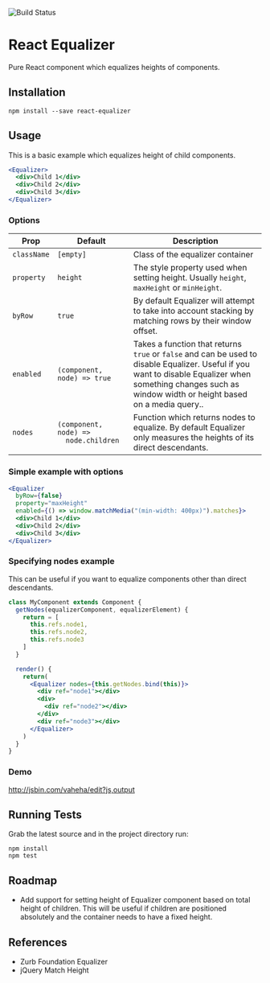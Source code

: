 ![Build Status](https://api.travis-ci.org/patrickgalbraith/react-equalizer.svg)

# React Equalizer

Pure React component which equalizes heights of components.

## Installation

```
npm install --save react-equalizer
```

## Usage

This is a basic example which equalizes height of child components.

```jsx
<Equalizer>
  <div>Child 1</div>
  <div>Child 2</div>
  <div>Child 3</div>
</Equalizer>
```

### Options

<table>
  <thead>
    <tr>
      <th>Prop</th>
      <th width="30%">Default</th>
      <th>Description</th>
    </tr>
  </thead>
  <tbody>
    <tr>
      <td>
        <code>className</code>
      </td>
      <td>
        <code>[empty]</code>
      </td>
      <td>
        Class of the equalizer container
      </td>
    </tr>
    <tr>
      <td>
        <code>property</code>
      </td>
      <td>
        <code>height</code>
      </td>
      <td>
        The style property used when setting height. Usually <code>height</code>, <code>maxHeight</code> or <code>minHeight</code>.
      </td>
    </tr>
    <tr>
      <td>
        <code>byRow</code>
      </td>
      <td>
        <code>true</code>
      </td>
      <td>
        By default Equalizer will attempt to take into account stacking by matching rows by their window offset.
      </td>
    </tr>
    <tr>
      <td>
        <code>enabled</code>
      </td>
      <td>
        <code>(component, node) =&gt; true</code>
      </td>
      <td>
        Takes a function that returns <code>true</code> or <code>false</code> and can be used to disable Equalizer. Useful if you want to disable Equalizer when something changes such as window width or height based on a media query..
      </td>
    </tr>
    <tr>
      <td>
        <code>nodes</code>
      </td>
      <td>
        <pre><code>(component, node) =&gt;
  node.children</code></pre>
      </td>
      <td>
        Function which returns nodes to equalize. By default Equalizer only measures the heights of its direct descendants.
      </td>
    </tr>
  </tbody>
</table>

### Simple example with options

```jsx
<Equalizer
  byRow={false}
  property="maxHeight"
  enabled={() => window.matchMedia("(min-width: 400px)").matches}>
  <div>Child 1</div>
  <div>Child 2</div>
  <div>Child 3</div>
</Equalizer>
```

### Specifying nodes example

This can be useful if you want to equalize components other than direct descendants.

```jsx
class MyComponent extends Component {
  getNodes(equalizerComponent, equalizerElement) {
    return = [
      this.refs.node1,
      this.refs.node2,
      this.refs.node3
    ]
  }

  render() {
    return(
      <Equalizer nodes={this.getNodes.bind(this)}>
        <div ref="node1"></div>
        <div>
          <div ref="node2"></div>
        </div>
        <div ref="node3"></div>
      </Equalizer>
    )
  }
}
```

### Demo

http://jsbin.com/vaheha/edit?js,output

## Running Tests

Grab the latest source and in the project directory run:

```
npm install
npm test
```

## Roadmap

* Add support for setting height of Equalizer component based on total height of children. This will be useful if children are positioned absolutely and the container needs to have a fixed height.

## References
* Zurb Foundation Equalizer
* jQuery Match Height
